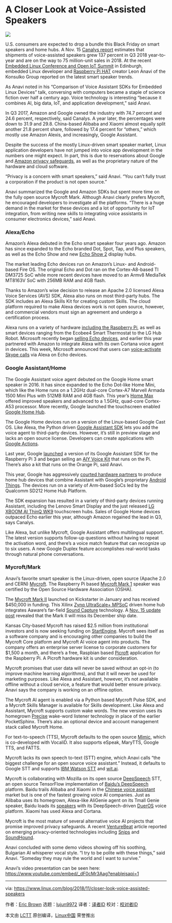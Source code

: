 [#]: collector: (lujun9972)
[#]: translator: ( )
[#]: reviewer: ( )
[#]: publisher: ( )
[#]: subject: (A Closer Look at Voice-Assisted Speakers)
[#]: via: (https://www.linux.com/blog/2018/11/closer-look-voice-assisted-speakers)
[#]: author: (Eric Brown https://www.linux.com/users/ericstephenbrown)
[#]: url: ( )

A Closer Look at Voice-Assisted Speakers
====== 

![](https://www.linux.com/sites/lcom/files/styles/rendered_file/public/anavi-elc.png?itok=vN-QXvJf)

U.S. consumers are expected to drop a bundle this Black Friday on smart speakers and home hubs. A Nov. 15 [Canalys report][1] estimates that shipments of voice-assisted speakers grew 137 percent in Q3 2018 year-to-year and are on the way to 75 million-unit sales in 2018. At the recent [Embedded Linux Conference and Open IoT Summit][2] in Edinburgh, embedded Linux developer and [Raspberry Pi HAT][3] creator Leon Anavi of the Konsulko Group reported on the latest smart speaker trends.

As Anavi noted in his “Comparison of Voice Assistant SDKs for Embedded Linux Devices” talk, conversing with computers became a staple of science fiction over half a century ago. Voice technology is interesting “because it combines AI, big data, IoT, and application development,” said Anavi.

In Q3 2017, Amazon and Google owned the industry with 74.7 percent and 24.6 percent, respectively, said Canalys. A year later, the percentages were down to 31.9 and 29.8. China-based Alibaba and Xiaomi almost equally split another 21.8 percent share, followed by 17.4 percent for “others,” which mostly use Amazon Alexis, and increasingly, Google Assistant.

Despite the success of the mostly Linux-driven smart speaker market, Linux application developers have not jumped into voice app development in the numbers one might expect. In part, this is due to reservations about Google and [Amazon privacy safeguards][4], as well as the proprietary nature of the hardware and cloud software.

“Privacy is a concern with smart speakers,” said Anavi. “You can’t fully trust a corporation if the product is not open source.”

Anavi summarized the Google and Amazon SDKs but spent more time on the fully open source Mycroft Mark. Although Anavi clearly prefers Mycroft, he encouraged developers to investigate all the platforms. “There is a huge demand in the market for these devices and a lot of opportunity for IoT integration, from writing new skills to integrating voice assistants in consumer electronics devices,” said Anavi.

### Alexa/Echo

Amazon’s Alexa debuted in the Echo smart speaker four years ago. Amazon has since expanded to the Echo branded Dot, Spot, Tap, and Plus speakers, as well as the Echo Show and new [Echo Show 2][5] display hubs.

The market leading Echo devices run on Amazon’s Linux- and Android-based Fire OS. The original Echo and Dot ran on the Cortex-A8-based TI DM3725 SoC while more recent devices have moved to an Armv8 MediaTek MT8163V SoC with 256MB RAM and 4GB flash.

Thanks to Amazon’s wise decision to release an Apache 2.0 licensed Alexa Voice Services (AVS) SDK, Alexa also runs on most third-party hubs. The SDK includes an Alexa Skills Kit for creating custom Skills. The cloud platform required to make Alexa devices work is not open source, however, and commercial vendors must sign an agreement and undergo a certification process.

Alexa runs on a variety of hardware [including the Raspberry Pi][6], as well as smart devices ranging from the Ecobee4 Smart Thermostat to the LG Hub Robot. Microsoft recently began [selling Echo devices][7], and earlier this year partnered with Amazon to integrate Alexa with its own Cortana voice agent in devices. This week, Microsoft announced that users can [voice-activate Skype calls][8] via Alexa on Echo devices.

### Google Assistant/Home

The Google Assistant voice agent debuted on the Google Home smart speaker in 2016. It has since expanded to the Echo Dot-like Home Mini, which like the Home runs on a 1.2GHz dual-core Cortex-A7 Marvell Armada 1500 Mini Plus with 512MB RAM and 4GB flash. This year’s [Home Max][9] offered improved speakers and advanced to a 1.5GHz, quad-core Cortex-A53 processor. More recently, Google launched the touchscreen enabled [Google Home Hub][10].

The Google Home devices run on a version of the Linux-based Google Cast OS. Like Alexa, the Python driven [Google Assistant SDK][11] lets you add the voice agent to third-party devices. However, it’s still in preview stage and lacks an open source license. Developers can create applications with [Google Actions][12].

Last year, Google [launched][13] a version of its Google Assistant SDK for the Raspberry Pi 3 and began selling an [AIY Voice Kit][14]</a> that runs on the Pi. There’s also a kit that runs on the Orange Pi, said Anavi.

This year, Google has aggressively [courted hardware partners][15] to produce home hub devices that combine Assistant with Google’s proprietary [Android Things][16]. The devices run on a variety of Arm-based SoCs led by the Qualcomm SD212 Home Hub Platform.

The SDK expansion has resulted in a variety of third-party devices running Assistant, including the Lenovo Smart Display and the just released [LG XBOOM AI ThinQ WK9][17] touchscreen hubs. Sales of Google Home devices outpaced Echo earlier this year, although Amazon regained the lead in Q3, says Canalys.

Like Alexa, but unlike Mycroft, Google Assistant offers multilingual support. The latest version supports follow-up questions without having to repeat the activation word, and there’s a voice match feature that can recognize up to six users. A new Google Duplex feature accomplishes real-world tasks through natural phone conversations.

### Mycroft/Mark

Anavi’s favorite smart speaker is the Linux-driven, open source (Apache 2.0 and CERN) [Mycroft][18]. The Raspberry Pi based [Mycroft Mark 1][19] speaker was certified by the Open Source Hardware Association (OSHA).

The [Mycroft Mark II][20] launched on Kickstarter in January and has received $450,000 in funding. This Xilinx [Zynq UltraScale+ MPSoC][21] driven home hub integrates Aaware’s far-field [Sound Capture][22] technology. A [Nov. 15 update post][23] revealed that the Mark II will miss its December ship date.

Kansas City-based Mycroft has raised $2.5 million from institutional investors and is now seeking funding on [StartEngine][24]. Mycroft sees itself as a software company and is encouraging other companies to build the Mycroft Core platform and Mycroft AI voice agent into products. The company offers an enterprise server license to corporate customers for $1,500 a month, and there’s a free, Raspbian based [Picroft][25] application for the Raspberry Pi. A Picroft hardware kit is under consideration.

Mycroft promises that user data will never be saved without an opt-in (to improve machine learning algorithms), and that it will never be used for marketing purposes. Like Alexa and Assistant, however, it’s not available offline without a cloud service, a feature that would better ensure privacy. Anavi says the company is working on an offline option.

The Mycroft AI agent is enabled via a Python based Mycroft Pulse SDK, and a Mycroft Skills Manager is available for Skills development. Like Alexa and Assistant, Mycroft supports custom wake words. The new version uses its homegrown [Precise][26] wake-word listener technology in place of the earlier PocketSphinx. There’s also an optional device and account management stack called Mycroft Home.

For text-to-speech (TTS), Mycroft defaults to the open source [Mimic][27], which is co-developed with VocaliD. It also supports eSpeak, MaryTTS, Google TTS, and FATTS.

Mycroft lacks its own speech to-text (STT) engine, which Anavi calls “the biggest challenge for an open source voice assistant.” Instead, it defaults to Google STT and supports [IBM Watson STT][28] and [wit.ai][29].

Mycroft is collaborating with Mozilla on its open source [DeepSpeech][30] STT, an open source TensorFlow implementation of [Baidu’s DeepSpeech][31] platform. Baidu trails Alibaba and Xiaomi in the [Chinese voice assistant][32] market but is one of the fastest growing voice AI companies. Just as Alibaba uses its homegrown, Alexa-like AliGenie agent on its Tmall Genie speaker, Baidu loads its [speakers][33] with its DeepSpeech-driven [DuerOS][34] voice platform. Xiaomi has used Alexa and Cortana.

Mycroft is the most mature of several alternative voice AI projects that promise improved privacy safeguards. A recent [VentureBeat][35] article reported on emerging privacy-oriented technologies including [Snips][36] and [SoundHound][37].

Anavi concluded with some demo videos showing off his soothing, Bulgarian AI whisperer vocal style. “I try to be polite with these things,” said Anavi. “Someday they may rule the world and I want to survive.”

Anavi’s video presentation can be seen here:
<https://www.youtube.com/embed/_dF0cMr3Aag?enablejsapi=1>

--------------------------------------------------------------------------------

via: https://www.linux.com/blog/2018/11/closer-look-voice-assisted-speakers

作者：[Eric Brown][a]
选题：[lujun9972][b]
译者：[译者ID](https://github.com/译者ID)
校对：[校对者ID](https://github.com/校对者ID)

本文由 [LCTT](https://github.com/LCTT/TranslateProject) 原创编译，[Linux中国](https://linux.cn/) 荣誉推出

[a]: https://www.linux.com/users/ericstephenbrown
[b]: https://github.com/lujun9972
[1]: https://www.canalys.com/newsroom/amazon-reclaims-top-spot-in-smart-speaker-market-in-q3-2018
[2]: https://events.linuxfoundation.org/events/elc-openiot-europe-2018/
[3]: http://linuxgizmos.com/phat-adds-ir-to-the-raspberry-pi/
[4]: https://qz.com/1288743/amazon-alexa-echo-spying-on-users-raises-a-data-privacy-problem/
[5]: https://www.techadvisor.co.uk/review/digital-home/amazon-echo-show-2-3685964/
[6]: https://www.linux.com/news/event/open-source-summit-na/2017/3/add-skills-your-raspberry-pi-alexa
[7]: https://www.theverge.com/2018/11/17/18099978/microsoft-store-amazon-echo-devices
[8]: https://www.engadget.com/2018/11/19/alexa-can-now-make-skype-calls/
[9]: https://store.google.com/us/product/google_home_max?hl=en-US
[10]: https://arstechnica.com/gadgets/2018/10/google-home-hub-under-the-hood-its-nothing-like-other-google-smart-displays/
[11]: https://developers.google.com/assistant/sdk/overview
[12]: https://developers.google.com/actions/
[13]: http://linuxgizmos.com/google-assistant-sdk-dev-preview-brings-voice-agent-to-the-raspberry-pi/
[14]: http://linuxgizmos.com/googles-updated-aiy-vision-and-voice-kits-ship-with-raspberry-pi-zero-wh/
[15]: http://linuxgizmos.com/android-things-and-google-assistant-appear-in-new-smart-speakers-smart-displays-and-coms/
[16]: https://www.linux.com/blog/2018/5/android-things-10-offers-free-ota-updates-restrictions
[17]: https://www.engadget.com/2018/11/20/lg-wk9-google-assistant-smart-speaker/
[18]: https://mycroft.ai/
[19]: http://linuxgizmos.com/open-source-echo-like-gizmo-is-halfway-to-kickstarter-gold/
[20]: http://linuxgizmos.com/open-source-voice-assistant-promises-user-privacy/
[21]: http://linuxgizmos.com/16nm-zynq-soc-mixes-cortex-a53-fpga-cortex-r5/
[22]: https://aaware.com/technology/
[23]: https://www.kickstarter.com/projects/aiforeveryone/mycroft-mark-ii-the-open-voice-assistant/posts/2344940
[24]: https://www.startengine.com/mycroft-ai
[25]: https://mycroft.ai/documentation/picroft/#hardware-prerequisites
[26]: https://mycroft.ai/documentation/precise/
[27]: https://mycroft.ai/documentation/mimic/
[28]: http://linuxgizmos.com/whipping-up-ibm-watson-voice-services-with-openwhisk/
[29]: https://wit.ai/
[30]: https://github.com/mozilla/DeepSpeech
[31]: http://research.baidu.com/Blog/index-view?id=90
[32]: https://www.cbinsights.com/research/china-voice-assistants-smart-speakers-ai/
[33]: https://www.theverge.com/ces/2018/1/8/16866068/baidu-smart-speakers-dueros-ces-2018
[34]: https://dueros.baidu.com/en/index.html
[35]: https://venturebeat.com/2018/07/14/alexa-alternatives-have-a-secret-weapon-privacy/
[36]: https://snips.ai/
[37]: https://soundhound.com/
